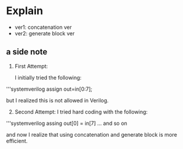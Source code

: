 # Explain
- ver1: concatenation ver
- ver2: generate block ver

## a side note
1. First Attempt:

    I initially tried the following:
    
'''systemverilog
    assign out=in[0:7];
    
but I realized this is not allowed in Verilog.
    
2. Second Attempt:
    I tried hard coding with the following:
   
'''systemverilog
    assing out[0] = in[7] ...
    and so on


and now I realize that using concatenation and generate block is more efficient.
